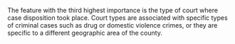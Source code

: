 The feature with the third highest importance is the type of court where case disposition took place. Court types are associated with specific types of criminal cases such as drug or domestic violence crimes, or they are specific to a different geographic area of the county.